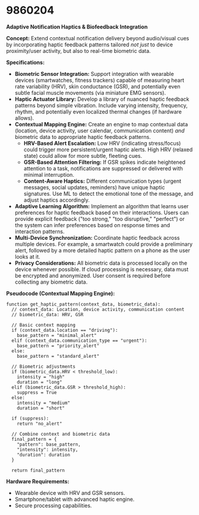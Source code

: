 # 9860204

**Adaptive Notification Haptics & Biofeedback Integration**

**Concept:** Extend contextual notification delivery beyond audio/visual cues by incorporating haptic feedback patterns tailored *not just* to device proximity/user activity, but also to real-time biometric data.

**Specifications:**

*   **Biometric Sensor Integration:** Support integration with wearable devices (smartwatches, fitness trackers) capable of measuring heart rate variability (HRV), skin conductance (GSR), and potentially even subtle facial muscle movements (via miniature EMG sensors).
*   **Haptic Actuator Library:** Develop a library of nuanced haptic feedback patterns beyond simple vibration. Include varying intensity, frequency, rhythm, and potentially even localized thermal changes (if hardware allows).
*   **Contextual Mapping Engine:** Create an engine to map contextual data (location, device activity, user calendar, communication content) *and* biometric data to appropriate haptic feedback patterns.
    *   **HRV-Based Alert Escalation:** Low HRV (indicating stress/focus) could trigger more persistent/urgent haptic alerts. High HRV (relaxed state) could allow for more subtle, fleeting cues.
    *   **GSR-Based Attention Filtering:** If GSR spikes indicate heightened attention to a task, notifications are suppressed or delivered with minimal interruption.
    *   **Content-Aware Haptics:** Different communication types (urgent messages, social updates, reminders) have unique haptic signatures.  Use ML to detect the emotional tone of the message, and adjust haptics accordingly.
*   **Adaptive Learning Algorithm:** Implement an algorithm that learns user preferences for haptic feedback based on their interactions.  Users can provide explicit feedback ("too strong," "too disruptive," "perfect") or the system can infer preferences based on response times and interaction patterns.
*   **Multi-Device Synchronization:** Coordinate haptic feedback across multiple devices. For example, a smartwatch could provide a preliminary alert, followed by a more detailed haptic pattern on a phone as the user looks at it.
*   **Privacy Considerations:**  All biometric data is processed locally on the device whenever possible.  If cloud processing is necessary, data must be encrypted and anonymized. User consent is required before collecting any biometric data.

**Pseudocode (Contextual Mapping Engine):**

```
function get_haptic_pattern(context_data, biometric_data):
  // context_data: Location, device activity, communication content
  // biometric_data: HRV, GSR

  // Basic context mapping
  if (context_data.location == "driving"):
    base_pattern = "minimal_alert"
  elif (context_data.communication_type == "urgent"):
    base_pattern = "priority_alert"
  else:
    base_pattern = "standard_alert"

  // Biometric adjustments
  if (biometric_data.HRV < threshold_low):
    intensity = "high"
    duration = "long"
  elif (biometric_data.GSR > threshold_high):
    suppress = True
  else:
    intensity = "medium"
    duration = "short"

  if (suppress):
    return "no_alert"

  // Combine context and biometric data
  final_pattern = {
    "pattern": base_pattern,
    "intensity": intensity,
    "duration": duration
  }

  return final_pattern
```

**Hardware Requirements:**

*   Wearable device with HRV and GSR sensors.
*   Smartphone/tablet with advanced haptic engine.
*   Secure processing capabilities.